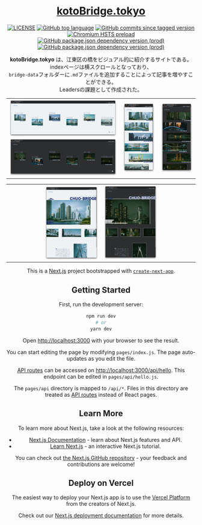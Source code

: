 <div align="center">
   <h1><a href="https://kotobridge.tokyo">kotoBridge.tokyo</a></h1>
   <a href="./LICENSE"><img alt="LICENSE" src="https://img.shields.io/badge/license-MIT-blue.svg?maxAge=43200"></a>
   <a href="./search?l=javascript"><img alt="GitHub top language" src="https://img.shields.io/github/languages/top/aovoq/kotobridge.tokyo?color=yellow"></a>
   <a href="./commits/main"><img alt="GitHub commits since tagged version" src="https://img.shields.io/github/commits-since/aovoq/kotobridge.tokyo/1b873b6"></a>
   <a href="https://kotobridge.tokyo"><img alt="Chromium HSTS preload" src="https://img.shields.io/hsts/preload/kotobridge-tokyo.vercel.app"></a>
   <a href="./blob/main/package.json"><img alt="GitHub package.json dependency version (prod)" src="https://img.shields.io/github/package-json/dependency-version/aovoq/kotobridge.tokyo/next"></a>
   <a href="./blob/main/package.json"><img alt="GitHub package.json dependency version (prod)" src="https://img.shields.io/github/package-json/dependency-version/aovoq/kotobridge.tokyo/react"></a>
   <p>
      <b>kotoBridge.tokyo</b> は、江東区の橋をビジュアル的に紹介するサイトである。<br/>
      indexページは横スクロールとなっており、<br/>
      <code>bridge-data</code>フォルダーに<code>.md</code>ファイルを追加することによって記事を増やすことができる。<br/>
      Leadersの課題として作成された。
   </p>
<div>

<table>
   <tr>
      <td width="60%">
         <img src="screenshots/index.png">
         <img src="screenshots/index-night.png">
      </td>
      <td>
         <img src="screenshots/index-mobile.png">
      </td>
      <td>
         <img src="screenshots/index-mobile-night.png">
      </td>
   </tr>
</table>
<table>
   <tr>
      <td><img src="screenshots/detail.png" align="right" width="60%"></td>
      <td><img src="screenshots/detail-night.png" width="60%"></td>
   </tr>
</table>

This is a [Next.js](https://nextjs.org/) project bootstrapped with [`create-next-app`](https://github.com/vercel/next.js/tree/canary/packages/create-next-app).

## Getting Started

First, run the development server:

```bash
npm run dev
# or
yarn dev
```

Open [http://localhost:3000](http://localhost:3000) with your browser to see the result.

You can start editing the page by modifying `pages/index.js`. The page auto-updates as you edit the file.

[API routes](https://nextjs.org/docs/api-routes/introduction) can be accessed on [http://localhost:3000/api/hello](http://localhost:3000/api/hello). This endpoint can be edited in `pages/api/hello.js`.

The `pages/api` directory is mapped to `/api/*`. Files in this directory are treated as [API routes](https://nextjs.org/docs/api-routes/introduction) instead of React pages.

## Learn More

To learn more about Next.js, take a look at the following resources:

-  [Next.js Documentation](https://nextjs.org/docs) - learn about Next.js features and API.
-  [Learn Next.js](https://nextjs.org/learn) - an interactive Next.js tutorial.

You can check out [the Next.js GitHub repository](https://github.com/vercel/next.js/) - your feedback and contributions are welcome!

## Deploy on Vercel

The easiest way to deploy your Next.js app is to use the [Vercel Platform](https://vercel.com/new?utm_medium=default-template&filter=next.js&utm_source=create-next-app&utm_campaign=create-next-app-readme) from the creators of Next.js.

Check out our [Next.js deployment documentation](https://nextjs.org/docs/deployment) for more details.
